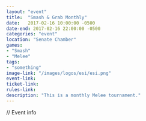 ```yaml
---
layout: "event"
title:  "Smash & Grab Monthly"
date:   2017-02-16 10:00:00 -0500
date-end: 2017-02-16 22:00:00 -0500
categories: "event"
location: "Senate Chamber"
games:
- "Smash"
- "Melee"
tags:
- "something"
image-link: "/images/logos/esi/esi.png"
event-link:
ticket-link:
rules-link: 
description: "This is a monthly Melee tournament."
---
```


// Event info